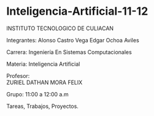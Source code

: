 # Inteligencia-Artificial-11-12

INSTITUTO TECNOLOGICO DE CULIACAN 

Integrantes:
Alonso Castro Vega
Edgar Ochoa Aviles
						
Carrera:
Ingeniería En Sistemas Computacionales
						
Materia:
Inteligencia Artificial 			

Profesor:						
ZURIEL DATHAN MORA FELIX
 			
Grupo:
11:00 a 12:00 a.m


Tareas, Trabajos, Proyectos. 
